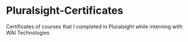 # Pluralsight-Certificates

Certificates of courses that I completed in Pluralsight while interning with WAI Technologies
